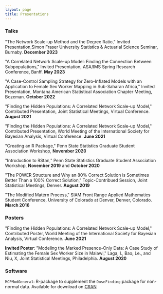 ```yaml
---
layout: page
title: Presentations
---
```


### Talks

"The Network Scale-up Method and the Degree Ratio," Invited Presentation,Simon Fraser University Statistics & Actuarial Science Seminar, Burnaby. **December 2023**

"A Correlated Network Scale-up Model: Finding the Connection Between Subpopulations," Invited Presentation, ASA/IMS Spring Research Conference, Banff. **May 2023**

"A Case-Control Sampling Strategy for Zero-Inflated Models with an Application to Female Sex Worker Mapping in Sub-Saharan Africa," Invited Presentation, Montana American Statistical Association Chapter Meeting, Bozeman. **October 2022**

"Finding the Hidden Populations: A Correlated Network Scale-up Model," Contributed Presentation, Joint Statistical Meetings, Virtual Conference. **August 2021**

"Finding the Hidden Populations: A Correlated Network Scale-up Model," Contributed Presentation, World Meeting of the International Society for Bayesian Analysis, Virtual Conference. **June 2021**

"Creating an R Package," Penn State Statistics Graduate Student Association Workshop, **November 2020**

"Introduction to RStan," Penn State Statistics Graduate Student Association Workshop, **November 2019** and **October 2020**

"The POWER Structure and Why an 80% Correct Solution is Sometimes Better Than a 100% Correct Solution," Topic-Contribued Session, Joint Statistical Meetings, Denver. **August 2019**

"The Modified Matérn Process," SIAM Front Range Applied Mathematics Student Conference, University of Colorado at Denver, Denver, Colorado. **March 2016**

### Posters

"Finding the Hidden Populations: A Correlated Network Scale-up Model," Contributed Poster, World Meeting of the International Society for Bayesian Analysis, Virtual Conference. **June 2021**

**Invited Poster**: "Modeling the Marked Presence-Only Data: A Case Study of Estimating the Female Sex Worker Size in Malawi," Laga, I., Bao, Le., and Niu, X, Joint Statistical Meetings, Philadelphia. **August 2020**

### Software

`MCPModGeneral`: R-package to supplement the `DoseFinding` package for non-normal data. Available for download on [CRAN](https://CRAN.R-project.org/package=MCPModGeneral)

